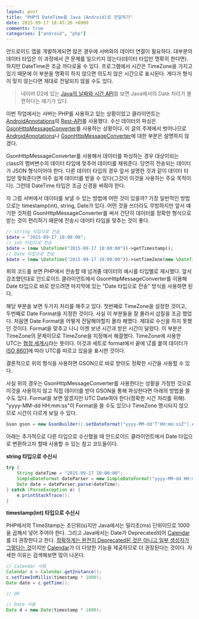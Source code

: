 ```yaml
---
layout: post
title: "PHP의 DateTime을 Java (Android)로 전달하기"
date: 2015-09-17 18:45:26 +0900
comments: true
categories: ["android", "php"]
---
```


안드로이드 앱을 개발하게되면 많은 경우에 서버와의 데이터 연결이 필요하다. 대부분의 데이터 타입은 이 과정에서 큰 문제를 일으키지 않는다(데이터 타입만 명확히 한다면). 하지만 DateTime은 조금 까다로울 수 있다. 프로그램에서 시간은 TimeZone을 가지고 있기 때문에 이 부분을 명확히 하지 않으면 의도치 않은 시간으로 표시된다. 게다가 형식이 맞지 않는다면 제대로 전달되지 않을 수도 있다.

> 네이버 D2에 있는 [Java의 날짜와 시간 API](http://d2.naver.com/helloworld/645609)를 보면 Java에서의 Date 처리가 불편하다는 얘기가 있다.

이번 작업에서는 서버는 PHP를 사용하고 있는 상황이었고 클라이언트는 [AndroidAnnotations](http://androidannotations.org/)의 [Rest-API](https://github.com/excilys/androidannotations/wiki/Rest-API#rest)를 사용했다. 수신 데이터의 파싱은 [GsonHttpMessageConverter](http://docs.spring.io/spring/docs/current/javadoc-api/org/springframework/http/converter/json/GsonHttpMessageConverter.html)를 사용하는 상황이다. 이 글의 주제에서 벗어나므로 [AndroidAnnotations](http://androidannotations.org/)나 [GsonHttpMessageConverter](http://docs.spring.io/spring/docs/current/javadoc-api/org/springframework/http/converter/json/GsonHttpMessageConverter.html)에 대한 부분은 설명하지 않겠다.

GsonHttpMessageConverter를 사용해서 데이터를 파싱하는 경우 대상이되는 class의 멤버변수의 데이터 타입에 맞추어 데이터를 채워준다. 당연히 전송되는 데이터가 JSON 형식이어야 한다. 다른 데이터 타입의 경우 앞서 설명한 것과 같이 데이터 타입만 맞춰준다면 아주 쉽게 데이터를 받을 수 있다(그것이 이것을 사용하는 주요 목적이다). 그런데 DateTime 타입은 조금 신경을 써줘야 한다.

자 그럼 서버에서 데이터를 보낼 수 있는 방법에 어떤 것이 있을까? 가장 일반적인 방법으로는 timestamp(int), string, Date가 있다. 어떤 것을 쓰더라도 무방하지만 앞서 얘기한 것처럼 GsonHttpMessageConverter를 써서 간단히 데이터를 정확한 형식으로 받는 것이 편리하기 때문에 전송시 데이터 타입을 맞추는 것이 좋다.

```php
// string 타입으로 전송
$date = "2015-09-17 10:00:00";
// int 타입으로 전송
$date = (new \DateTime("2015-09-17 10:00:00"))->getTimestamp();
// Date 타입으로 전송
$date = (new \DateTime("2015-09-17 10:00:00"))->setTimeZone(new \DateTimeZone('UTC'))->format('Y-m-d\TH:i:s\Z');
```

위의 코드를 보면 PHP에서 전송할 때 넘겨줄 데이터의 예시를 타입별로 제시했다. 앞서 강조했던대로 안드로이드 클라이언트에서 GsonHttpMessageConverter를 이용해 Date 타입으로 바로 받으려면 마지막에 있는 "Date 타입으로 전송" 방식을 사용하면 된다.

해당 부분을 보면 두가지 처리를 해주고 있다. 첫번째로 TimeZone을 설정한 것이고, 두번째로 Date Format을 지정한 것이다. 사실 이 부분들을 잘 몰라서 삽질을 조금 했었다. 처음엔 Date Format을 어떻게 전달해야할지 몰라 해맸다. 제대로 수신을 하지 못했던 것이다. Format을 맞추고 나니 이젠 보낸 시간과 받은 시간이 달랐다. 이 부분은 TimeZone의 문제이므로 TimeZone을 지정해서 해결했다. TimeZone에 사용한 UTC는 [협정 세계시](https://ko.wikipedia.org/wiki/%ED%98%91%EC%A0%95_%EC%84%B8%EA%B3%84%EC%8B%9C)라는 뜻이다. 이것과 세트로 format에서 끝에 \Z를 붙여 데이터가 [ISO 8601](https://ko.wikipedia.org/wiki/ISO_8601)에 따라 UTC를 따르고 있음을 표시한 것이다.


결론적으로 위의 형식을 사용하면 GSON으로 바로 받아도 정확한 시간을 사용할 수 있다.

사실 위의 경우는 GsonHttpMessageConverter를 사용한다는 상황을 가정한 것으로 이것을 사용하지 않고 직접 데이터를 받아 GSON을 통해 파싱한다면 아래의 방법을 쓸 수도 있다. Format을 보면 알겠지만 UTC Date여야 한다(정확한 시간 처리를 위해). "yyyy-MM-dd HH:mm:ss"이 Format을 쓸 수도 있으나 TimeZone 명시되지 않으므로 시간이 다르게 보일 수 있다.

```java
Gson gson = new GsonBuilder().setDateFormat("yyyy-MM-dd'T'HH:mm:ssZ").create();
```

아래는 추가적으로 다른 타입으로 수신했을 때 안드로이드 클라이언트에서 Date 타입으로 변환하고자 할때 사용할 수 있는 참고 코드들이다.

**string 타입으로 수신시**

```java
try {
    String dateTime = "2015-09-17 10:00:00";
    SimpleDateFormat dateParser = new SimpleDateFormat("yyyy-MM-dd HH:mm:ss", Locale.KOREA);
    Date date = dateParser.parse(dateTime);
} catch (ParseException e) {
    e.printStackTrace();
}
```

**timestamp(int) 타입으로 수신시**

PHP에서의 TimeStamp는 초단위(s)지만 Java에서는 밀리초(ms) 단위이므로 1000을 곱해서 넣어 주어야 한다.
그리고 Java에서는 Date가 Deprecated되어 [Calendar](http://docs.oracle.com/javase/1.5.0/docs/api/java/util/Calendar.html)를 더 권장한다고 한다. [정확하게는 완전히 Deprecated된 것은 아니고 일부 생성자가 그렇다는 것](http://docs.oracle.com/javase/6/docs/api/java/util/Date.html)이지만 [Calendar](http://docs.oracle.com/javase/1.5.0/docs/api/java/util/Calendar.html)가 더 다양한 기능을 제공하므로 더 권장된다는 것이다. 자세한 이유는 검색해보면 많이 나온다.

```java
// Calendar 사용
Calendar c = Calendar.getInstance();
c.setTimeInMillis(timestamp * 1000);
Date date = c.getTime();

// OR

// Date 사용
Date d = new Date(timestamp * 1000);
```

